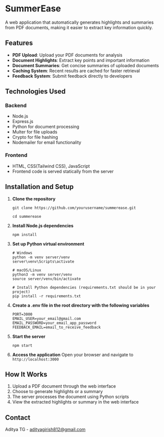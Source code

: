 # SummerEase

A web application that automatically generates highlights and summaries from PDF documents, making it easier to extract key information quickly.

## Features

* **PDF Upload**: Upload your PDF documents for analysis
* **Document Highlights**: Extract key points and important information
* **Document Summaries**: Get concise summaries of uploaded documents
* **Caching System**: Recent results are cached for faster retrieval
* **Feedback System**: Submit feedback directly to developers

## Technologies Used

### Backend
* Node.js
* Express.js
* Python for document processing
* Multer for file uploads
* Crypto for file hashing
* Nodemailer for email functionality

### Frontend
* HTML, CSS(Tailwind CSS), JavaScript
* Frontend code is served statically from the server

## Installation and Setup

1. **Clone the repository**
   ```
   git clone https://github.com/yourusername/summerease.git
   ```
   ```
   cd summerease
   ```

2. **Install Node.js dependencies**
   ```
   npm install
   ```

3. **Set up Python virtual environment**
   ```
   # Windows
   python -m venv server/venv
   server\venv\Scripts\activate
   
   # macOS/Linux
   python3 -m venv server/venv
   source server/venv/bin/activate
   
   # Install Python dependencies (requirements.txt should be in your project)
   pip install -r requirements.txt
   ```

4. **Create a .env file in the root directory with the following variables**
   ```
   PORT=3000
   EMAIL_USER=your_email@gmail.com
   EMAIL_PASSWORD=your_email_app_password
   FEEDBACK_EMAIL=email_to_receive_feedback
   ```

5. **Start the server**
   ```
   npm start
   ```

6. **Access the application**
   Open your browser and navigate to `http://localhost:3000`

## How It Works

1. Upload a PDF document through the web interface
2. Choose to generate highlights or a summary
3. The server processes the document using Python scripts
4. View the extracted highlights or summary in the web interface



## Contact

Aditya TG - adityagirish812@gmail.com

